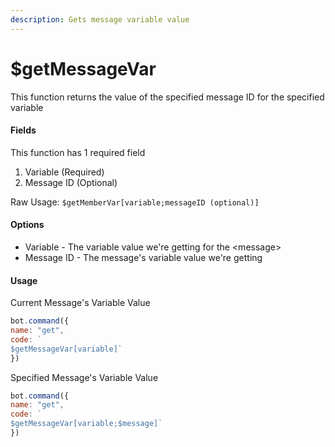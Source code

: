 ```yaml
---
description: Gets message variable value
---
```


# $getMessageVar

This function returns the value of the specified message ID for the specified variable

#### Fields

This function has 1 required field

1. Variable \(Required\)
2. Message ID \(Optional\)

Raw Usage: `$getMemberVar[variable;messageID (optional)]`

#### Options

* Variable - The variable value we're getting for the &lt;message&gt;
* Message ID - The message's variable value we're getting

#### Usage

Current Message's Variable Value

```javascript
bot.command({
name: "get", 
code: `
$getMessageVar[variable]`
})
```

Specified Message's Variable Value

```javascript
bot.command({
name: "get", 
code: `
$getMessageVar[variable;$message]`
})
```

